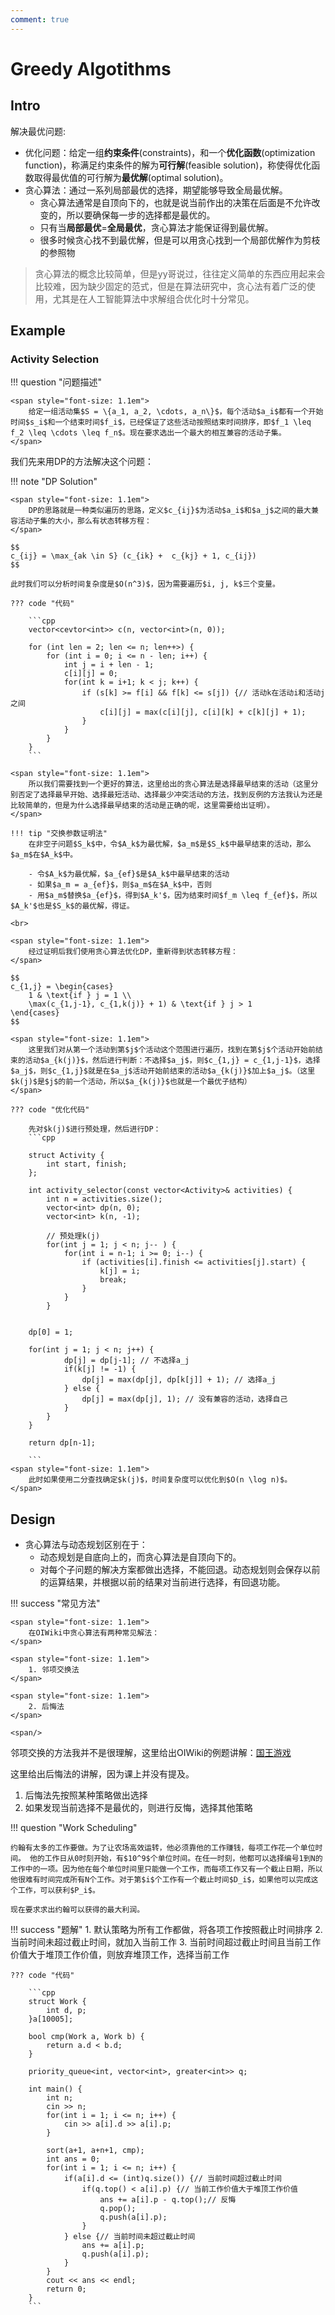 ```yaml
---
comment: true
---
```



# Greedy Algotithms

## Intro 

解决最优问题:

- 优化问题：给定一组**约束条件**(constraints)，和一个**优化函数**(optimization function)，称满足约束条件的解为**可行解**(feasible solution)，称使得优化函数取得最优值的可行解为**最优解**(optimal solution)。
- 贪心算法：通过一系列局部最优的选择，期望能够导致全局最优解。
    - 贪心算法通常是自顶向下的，也就是说当前作出的决策在后面是不允许改变的，所以要确保每一步的选择都是最优的。
    - 只有当**局部最优**=**全局最优**，贪心算法才能保证得到最优解。
    - 很多时候贪心找不到最优解，但是可以用贪心找到一个局部优解作为剪枝的参照物

>贪心算法的概念比较简单，但是yy哥说过，往往定义简单的东西应用起来会比较难，因为缺少固定的范式，但是在算法研究中，贪心法有着广泛的使用，尤其是在人工智能算法中求解组合优化时十分常见。

## Example



### Activity Selection

!!! question "问题描述"
	
	<span style="font-size: 1.1em">
	    给定一组活动集$S = \{a_1, a_2, \cdots, a_n\}$，每个活动$a_i$都有一个开始时间$s_i$和一个结束时间$f_i$，已经保证了这些活动按照结束时间排序，即$f_1 \leq f_2 \leq \cdots \leq f_n$。现在要求选出一个最大的相互兼容的活动子集。
	</span>

我们先来用DP的方法解决这个问题：

!!! note "DP Solution"

	<span style="font-size: 1.1em">
		DP的思路就是一种类似遍历的思路，定义$c_{ij}$为活动$a_i$和$a_j$之间的最大兼容活动子集的大小，那么有状态转移方程：
	</span>

	$$
	c_{ij} = \max_{ak \in S} (c_{ik} +  c_{kj} + 1, c_{ij})
	$$

	此时我们可以分析时间复杂度是$O(n^3)$，因为需要遍历$i, j, k$三个变量。

	??? code "代码"

	    ```cpp
        vector<cevtor<int>> c(n, vector<int>(n, 0));

		for (int len = 2; len <= n; len++>) {
			for (int i = 0; i <= n - len; i++) {
				int j = i + len - 1;
				c[i][j] = 0;
				for(int k = i+1; k < j; k++) {
					if (s[k] >= f[i] && f[k] <= s[j]) {// 活动k在活动i和活动j之间
						c[i][j] = max(c[i][j], c[i][k] + c[k][j] + 1);
					}
				}
			}
		}
		```

	<span style="font-size: 1.1em">
		所以我们需要找到一个更好的算法，这里给出的贪心算法是选择最早结束的活动（这里分别否定了选择最早开始、选择最短活动、选择最少冲突活动的方法，找到反例的方法我认为还是比较简单的，但是为什么选择最早结束的活动是正确的呢，这里需要给出证明）。
	</span>

	!!! tip "交换参数证明法"
		在非空子问题$S_k$中，令$A_k$为最优解，$a_m$是$S_k$中最早结束的活动，那么$a_m$在$A_k$中。

		- 令$A_k$为最优解，$a_{ef}$是$A_k$中最早结束的活动
		- 如果$a_m = a_{ef}$，则$a_m$在$A_k$中，否则
		- 用$a_m$替换$a_{ef}$，得到$A_k'$，因为结束时间$f_m \leq f_{ef}$，所以$A_k'$也是$S_k$的最优解，得证。
    
	<br>

	<span style="font-size: 1.1em">
		经过证明后我们使用贪心算法优化DP，重新得到状态转移方程：
	</span>

	$$
	c_{1,j} = \begin{cases}
		1 & \text{if } j = 1 \\
		\max(c_{1,j-1}, c_{1,k(j)} + 1) & \text{if } j > 1
	\end{cases}
	$$

	<span style="font-size: 1.1em">
	    这里我们对从第一个活动到第$j$个活动这个范围进行遍历，找到在第$j$个活动开始前结束的活动$a_{k(j)}$，然后进行判断：不选择$a_j$，则$c_{1,j} = c_{1,j-1}$，选择$a_j$，则$c_{1,j}$就是在$a_j$活动开始前结束的活动$a_{k(j)}$加上$a_j$。（这里$k(j)$是$j$的前一个活动，所以$a_{k(j)}$也就是一个最优子结构）
	</span>

	??? code "优化代码"

		先对$k(j)$进行预处理，然后进行DP：
		```cpp

		struct Activity {
			int start, finish;
		};

		int activity_selector(const vector<Activity>& activities) {
			int n = activities.size();
			vector<int> dp(n, 0);
			vector<int> k(n, -1);

			// 预处理k(j)
			for(int j = 1; j < n; j-- ) {
				for(int i = n-1; i >= 0; i--) {
					if (activities[i].finish <= activities[j].start) {
						k[j] = i;
						break;
					}
				}
			}
		

		dp[0] = 1;

		for(int j = 1; j < n; j++) {
				dp[j] = dp[j-1]; // 不选择a_j
				if(k[j] != -1) {
					dp[j] = max(dp[j], dp[k[j]] + 1); // 选择a_j
				} else {
					dp[j] = max(dp[j], 1); // 没有兼容的活动，选择自己
				}
			}
		}

		return dp[n-1];

		```
	<span style="font-size: 1.1em">
		此时如果使用二分查找确定$k(j)$，时间复杂度可以优化到$O(n \log n)$。
	</span>



## Design 

- 贪心算法与动态规划区别在于：
	- 动态规划是自底向上的，而贪心算法是自顶向下的。
	- 对每个子问题的解决方案都做出选择，不能回退。动态规划则会保存以前的运算结果，并根据以前的结果对当前进行选择，有回退功能。

!!! success "常见方法"

	<span style="font-size: 1.1em">
		在OIWiki中贪心算法有两种常见解法：
	</span>

	<span style="font-size: 1.1em">
		1. 邻项交换法
	</span>

	<span style="font-size: 1.1em">
		2. 后悔法
	</span>

	<span/>

邻项交换的方法我并不是很理解，这里给出OIWiki的例题讲解：[国王游戏](https://oi-wiki.org/basic/greedy/#%E9%82%BB%E9%A1%B9%E4%BA%A4%E6%8D%A2%E6%B3%95%E7%9A%84%E4%BE%8B%E9%A2%98)

这里给出后悔法的讲解，因为课上并没有提及。

1. 后悔法先按照某种策略做出选择
2. 如果发现当前选择不是最优的，则进行反悔，选择其他策略

!!! question "Work Scheduling"

	约翰有太多的工作要做。为了让农场高效运转，他必须靠他的工作赚钱，每项工作花一个单位时间。 他的工作日从0时刻开始，有$10^9$个单位时间。在任一时刻，他都可以选择编号1到N的工作中的一项。因为他在每个单位时间里只能做一个工作，而每项工作又有一个截止日期，所以他很难有时间完成所有N个工作。对于第$i$个工作有一个截止时间$D_i$，如果他可以完成这个工作，可以获利$P_i$。

	现在要求求出约翰可以获得的最大利润。

!!! success "题解"
	1. 默认策略为所有工作都做，将各项工作按照截止时间排序
	2. 当前时间未超过截止时间，就加入当前工作
	3. 当前时间超过截止时间且当前工作价值大于堆顶工作价值，则放弃堆顶工作，选择当前工作

	??? code "代码"

		```cpp
		struct Work {
			int d, p;
		}a[10005];

		bool cmp(Work a, Work b) {
			return a.d < b.d;
		}

		priority_queue<int, vector<int>, greater<int>> q;

		int main() {
			int n;
			cin >> n;
			for(int i = 1; i <= n; i++) {
                cin >> a[i].d >> a[i].p;
			}

			sort(a+1, a+n+1, cmp);
			int ans = 0;
			for(int i = 1; i <= n; i++) {
				if(a[i].d <= (int)q.size()) {// 当前时间超过截止时间
					if(q.top() < a[i].p) {// 当前工作价值大于堆顶工作价值
						ans += a[i].p - q.top();// 反悔
						q.pop();
						q.push(a[i].p);
					}
				} else {// 当前时间未超过截止时间
					ans += a[i].p;
					q.push(a[i].p);
				}
			}
			cout << ans << endl;
			return 0;
		}
		```
